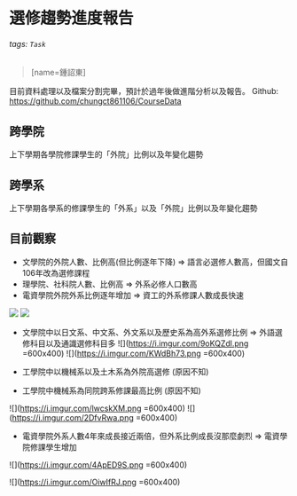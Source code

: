 # 選修趨勢進度報告
###### tags: `Task`
>[name=鍾詔東]

目前資料處理以及檔案分割完畢，預計於過年後做進階分析以及報告。
Github: https://github.com/chungct861106/CourseData



## 跨學院
上下學期各學院修課學生的「外院」比例以及年變化趨勢

## 跨學系
上下學期各學系的修課學生的「外系」以及「外院」比例以及年變化趨勢


## 目前觀察
- 文學院的外院人數、比例高(但比例逐年下降)
    => 語言必選修人數高，但國文自106年改為選修課程
- 理學院、社科院人數、比例高 => 外系必修人口數高
- 電資學院外院外系比例逐年增加 => 資工的外系修課人數成長快速


![](https://i.imgur.com/7Cm1CBj.png)
![](https://i.imgur.com/e5FPNCz.png)

- 文學院中以日文系、中文系、外文系以及歷史系為高外系選修比例
    => 外語選修科目以及通識選修科目多
![](https://i.imgur.com/9oKQZdl.png =600x400)
![](https://i.imgur.com/KWdBh73.png =600x400)



- 工學院中以機械系以及土木系為外院高選修 (原因不知)
- 工學院中機械系為同院跨系修課最高比例 (原因不知)

![](https://i.imgur.com/lwcskXM.png =600x400)
![](https://i.imgur.com/2DfvRwa.png =600x400)

- 電資學院外系人數4年來成長接近兩倍，但外系比例成長沒那麼劇烈
    => 電資學院修課學生增加

![](https://i.imgur.com/4ApED9S.png =600x400)

![](https://i.imgur.com/OiwIfRJ.png =600x400)
